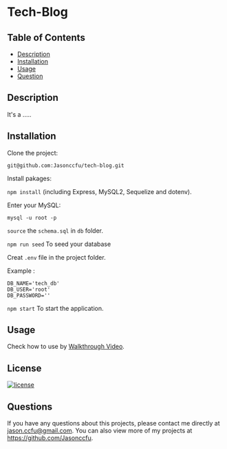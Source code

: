 # Tech-Blog

## Table of Contents

- [Description](#description)
- [Installation](#installation)
- [Usage](#usage)
- [Question](#question)

## Description

It's a .....

## Installation

Clone the project:

`git@github.com:Jasonccfu/tech-blog.git`

Install pakages:

`npm install` (including Express, MySQL2, Sequelize and dotenv).

Enter your MySQL:

`mysql -u root -p`

`source` the `schema.sql` in `db` folder.

`npm run seed` To seed your database

Creat `.env` file in the project folder.

Example :

```
DB_NAME='tech_db'
DB_USER='root'
DB_PASSWORD=''
```

`npm start` To start the application.

## Usage

Check how to use by [Walkthrough Video](https://watch.screencastify.com/).

## License

[![license](https://img.shields.io/badge/license-MIT-blue)](https://shields.io)

## Questions

If you have any questions about this projects, please contact me directly at jason.ccfu@gmail.com. You can also view more of my projects at https://github.com/Jasonccfu.
